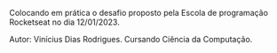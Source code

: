 Colocando em prática o desafio proposto pela Escola de programação
Rocketseat no dia 12/01/2023.

Autor: Vinícius Dias Rodrigues. Cursando Ciência da Computação.